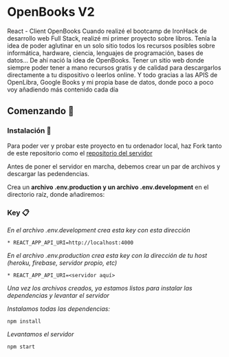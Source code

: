 # OpenBooks V2

React - Client OpenBooks
Cuando realizé el bootcamp de IronHack de desarrollo web Full Stack, realizé mi primer proyecto sobre libros. Tenía la idea de poder aglutinar en un solo sitio todos los recursos posibles sobre informática, hardware, ciencia, lenguajes de programación, bases de datos... De ahí nació la idea de OpenBooks. Tener un sitio web donde siempre poder tener a mano recursos gratis y de calidad para descargarlos directamente a tu dispositivo o leerlos online. Y todo gracias a las APIS de OpenLibra, Google Books y mi propia base de datos, donde poco a poco voy añadiendo más contenido cada día 

## Comenzando 🚀
### Instalación 🔧
Para poder ver y probar este proyecto en tu ordenador local, haz Fork tanto de este repositorio como el [repositorio del servidor](https://github.com/GitSkynet/OpenBooks-react-server)

Antes de poner el servidor en marcha, debemos crear un par de archivos y descargar las pedendencias.

Crea  un **archivo .env.production y un archivo .env.development** en el directorio raíz, donde añadiremos:

### Key 📋
_En el archivo .env.development crea esta key con esta dirección_
```
* REACT_APP_API_URI=http://localhost:4000
```
_En el archivo .env.production crea esta key con la dirección de tu host (heroku, firebase, servidor propio, etc)_
```
* REACT_APP_API_URI=<servidor aquí>
```

_Una vez los archivos creados, ya estamos listos para instalar las dependencias y levantar el servidor_

_Instalamos todas las dependencias:_
```
npm install
```
_Levantamos el servidor_
```
npm start
```

<!-- _Ya tenemos nuestro backend escuchando en http://localhost:4000 y conectado a mongoDB_

## Realizando el deploy en Heroku ⚙️

## 📌Una vez tengas la build hecha del repo del cliente📌, ejecutamos:

_Para comprobar que se ha añadido a la carpeta public los cambios de la build_
```
git status
```
_Añadimos  Todos los cambios_
```
git add .
```
_Creamos el commit_
```
git commit -m"myCommit"
```
_Hacemos el push a Heroku_
```
git git push heroku master"
```

### Configurando Heroku 🔩

_Habrá que crear en Heoku las mismas variables que declaramos arriba para el archivo .env, pero en este caso; en la dirección de la base de datos le daremos la dirección de mongoDB Atlas_

```
MONGODB_URI=tu dirección de mongodb atlas
```

## Construido con 🛠️

_Server realizado con_

* [nodeJS](https://nodejs.org/es/) - entorno de ejecución para JavaScript construido con el motor de JavaScript V8 de Chrome.
* [Express](https://expressjs.com/es/) - Framework de nodeJS
* [Cloudinary](https://cloudinary.com/) - Nube para gestionar y almacenar imágenes en la web

## Actualemente trabajando🖇️

- Refactorizar y pulir todo el código del backend, para mejorar la eficiencia y rendimiento a la hora de hacer/recibir llamadas de la base de datos.
- Incorporar nodeMailer
- Incorporar Disquss en la web
- Habilitar la creación de listas (user)
- Habilitar feed social
- Habilitar añadir a favoritos/user Lists  

## Autor ✒️

* **LinkedIn** - [Carlos Curtido](https://www.linkedin.com/in/carlos-curtido/)
* **GitHub** - [GitSkynet](https://github.com/GitSkynet)

También puedes mirar mi [portfolio](https://portfoliocurtido.herokuapp.com/) donde muestro otros proyectos en los que estoy trabajando 

## Licencia 📄

Este proyecto está bajo Licencia libre - mira el archivo [LICENSE.md](LICENSE.md) para detalles

---
⌨️ con ❤️ por [Carlos Curtido](https://github.com/GitSkynet) ❤️ -->
